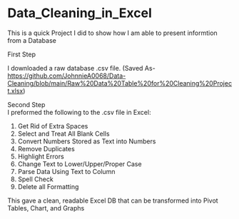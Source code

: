# Data_Cleaning_in_Excel
This is a quick Project I did to show how I am able to present informtion from a Database

First Step   

  I downloaded a raw database .csv file. (Saved As-https://github.com/JohnnieA0068/Data-Cleaning/blob/main/Raw%20Data%20Table%20for%20Cleaning%20Project.xlsx)

Second Step  
  I preformed the following to the .csv file in Excel:
   1)	Get Rid of Extra Spaces
   2)	Select and Treat All Blank Cells
   3)	Convert Numbers Stored as Text into Numbers
   4)	Remove Duplicates
   5)	Highlight Errors
   6)	Change Text to Lower/Upper/Proper Case
   7)	Parse Data Using Text to Column
   8)	Spell Check
   9)	Delete all Formatting
  

This gave a clean, readable Excel DB that can be transformed into Pivot Tables, Chart, and Graphs
